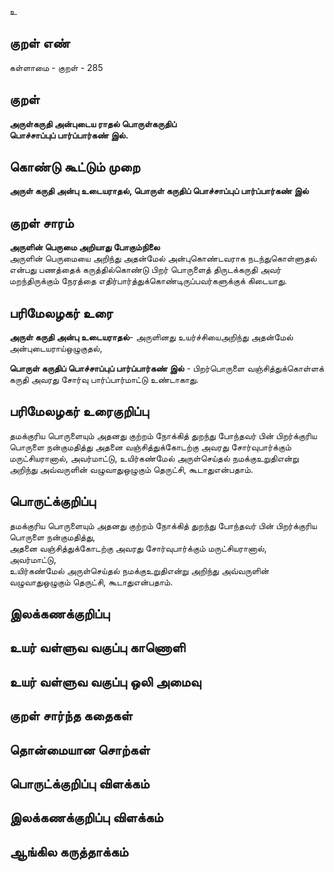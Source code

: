 உ

## குறள் எண் 

கள்ளாமை  - குறள் - 285  

## குறள் 

**அருள்கருதி அன்புடைய ராதல் பொருள்கருதிப்  
பொச்சாப்புப் பார்ப்பார்கண் இல்.**  

## கொண்டு கூட்டும் முறை

**அருள் கருதி அன்பு உடையராதல், பொருள் கருதிப் பொச்சாப்புப் பார்ப்பார்கண் இல்**

## குறள் சாரம் 

**அருளின் பெருமை அறியாது போகும்நிலை**  
அருளின் பெருமையை அறிந்து அதன்மேல் அன்புகொண்டவராக நடந்துகொள்ளுதல் என்பது பணத்தைக் கருத்தில்கொண்டு பிறர் பொருளைத் திருடக்கருதி அவர் மறந்திருக்கும் நேரத்தை எதிர்பார்த்துக்கொண்டிருப்பவர்களுக்குக் கிடையாது.  

## பரிமேலழகர் உரை

**அருள் கருதி அன்பு உடையராதல்**- அருளினது உயர்ச்சியைஅறிந்து அதன்மேல் அன்புடையராய்ஒழுகுதல்,  

**பொருள் கருதிப் பொச்சாப்புப் பார்ப்பார்கண் இல்** - பிறர்பொருளை வஞ்சித்துக்கொள்ளக் கருதி அவரது சோர்வு பார்ப்பார்மாட்டு உண்டாகாது.   

## பரிமேலழகர் உரைகுறிப்பு   

தமக்குரிய பொருளையும் அதனது குற்றம் நோக்கித் துறந்து போந்தவர் பின் பிறர்க்குரிய பொருளை நன்குமதித்து அதனை வஞ்சித்துக்கோடற்கு அவரது சோர்வுபார்க்கும் மருட்சியரானால், அவர்மாட்டு, உயிர்கண்மேல் அருள்செய்தல் நமக்குஉறுதிஎன்று அறிந்து அவ்வருளின் வழுவாதுஒழுகும் தெருட்சி, கூடாதுஎன்பதாம்.  

## பொருட்க்குறிப்பு 

தமக்குரிய பொருளையும் அதனது குற்றம் நோக்கித் துறந்து போந்தவர் பின் பிறர்க்குரிய பொருளை நன்குமதித்து,   
அதனை வஞ்சித்துக்கோடற்கு அவரது சோர்வுபார்க்கும் மருட்சியரானால்,   
அவர்மாட்டு,   
உயிர்கண்மேல் அருள்செய்தல் நமக்குஉறுதிஎன்று அறிந்து அவ்வருளின் வழுவாதுஒழுகும் தெருட்சி, கூடாதுஎன்பதாம்.  

## இலக்கணக்குறிப்பு  


## உயர் வள்ளுவ வகுப்பு காணொளி


## உயர் வள்ளுவ வகுப்பு ஒலி அமைவு 

 
## குறள் சார்ந்த கதைகள் 


## தொன்மையான சொற்கள்


## பொருட்க்குறிப்பு விளக்கம்


## இலக்கணக்குறிப்பு விளக்கம்


## ஆங்கில கருத்தாக்கம் 


